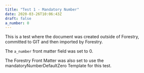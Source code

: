```yaml
---
title: "Test 1 - Mandatory Number"
date: 2020-03-26T10:06:43Z
draft: false
a_number: 0
---
```


This is a test where the document was created outside of Forestry, committed to GIT and then imported
by Forestry.

The `a_number` front matter field was set to 0.

The Forestry Front Matter was also set to use the mandatoryNumberDefaultZero Template for this test. 